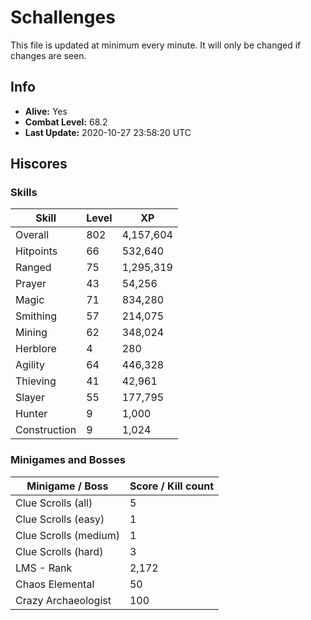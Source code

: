 # Schallenges

This file is updated at minimum every minute. It will only be changed if changes are seen.

## Info

 - **Alive:** Yes
 - **Combat Level:** 68.2
 - **Last Update:** 2020-10-27 23:58:20 UTC

## Hiscores

### Skills

| Skill | Level | XP |
|--|--|--|
| Overall | 802 | 4,157,604 |
| Hitpoints | 66 | 532,640 |
| Ranged | 75 | 1,295,319 |
| Prayer | 43 | 54,256 |
| Magic | 71 | 834,280 |
| Smithing | 57 | 214,075 |
| Mining | 62 | 348,024 |
| Herblore | 4 | 280 |
| Agility | 64 | 446,328 |
| Thieving | 41 | 42,961 |
| Slayer | 55 | 177,795 |
| Hunter | 9 | 1,000 |
| Construction | 9 | 1,024 |

### Minigames and Bosses

| Minigame / Boss | Score / Kill count |
|--|--|
| Clue Scrolls (all) | 5 |
| Clue Scrolls (easy) | 1 |
| Clue Scrolls (medium) | 1 |
| Clue Scrolls (hard) | 3 |
| LMS - Rank | 2,172 |
| Chaos Elemental | 50 |
| Crazy Archaeologist | 100 |

